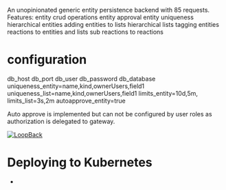 An unopinionated generic entity persistence backend with 85 requests. Features:
entity crud operations
entity approval
entity uniqueness
hierarchical entities
adding entities to lists
hierarchical lists
tagging entities
reactions to entities and lists
sub reactions to reactions

# configuration
db_host
db_port
db_user
db_password
db_database
uniqueness_entity=name,kind,ownerUsers,field1
uniqueness_list=name,kind,ownerUsers,field1
limits_entity=10d,5m,
limits_list=3s,2m
autoapprove_entity=true

Auto approve is implemented but can not be configured by user roles as authorization is delegated to gateway.



[![LoopBack](https://github.com/strongloop/loopback-next/raw/master/docs/site/imgs/branding/Powered-by-LoopBack-Badge-(blue)-@2x.png)](http://loopback.io/)

# Deploying to Kubernetes
*
